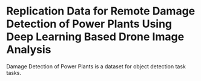 # Replication Data for Remote Damage Detection of Power Plants Using Deep Learning Based Drone Image Analysis

Damage Detection of Power Plants is a dataset for object detection task tasks.